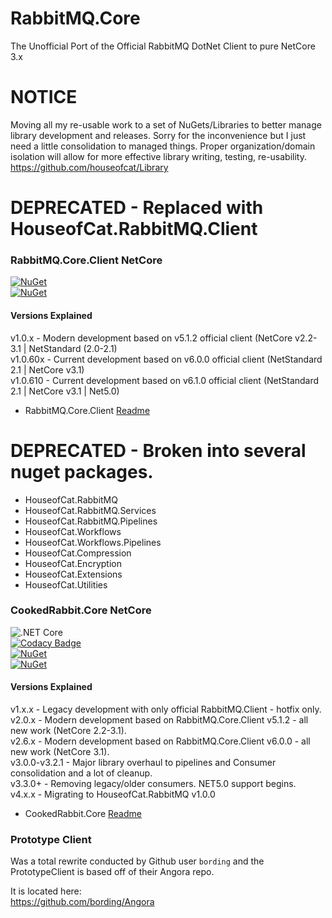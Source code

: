 # RabbitMQ.Core  
 The Unofficial Port of the Official RabbitMQ DotNet Client to pure NetCore 3.x  
 
# NOTICE
Moving all my re-usable work to a set of NuGets/Libraries to better manage library development and releases. Sorry for the inconvenience but I just need a little consolidation to managed things. Proper organization/domain isolation will allow for more effective library writing, testing, re-usability.  
https://github.com/houseofcat/Library
 
# DEPRECATED - Replaced with HouseofCat.RabbitMQ.Client
### RabbitMQ.Core.Client NetCore 
[![NuGet](https://img.shields.io/nuget/dt/RabbitMQ.Core.Client.svg)](https://www.nuget.org/packages/RabbitMQ.Core.Client/)  
[![NuGet](https://img.shields.io/nuget/v/RabbitMQ.Core.Client.svg)](https://www.nuget.org/packages/RabbitMQ.Core.Client/) 

#### Versions Explained

v1.0.x - Modern development based on v5.1.2 official client (NetCore v2.2-3.1 | NetStandard (2.0-2.1)    
v1.0.60x - Current development based on v6.0.0 official client (NetStandard 2.1 | NetCore v3.1)  
v1.0.610 - Current development based on v6.1.0 official client (NetStandard 2.1 | NetCore v3.1 | Net5.0)  
 
 * RabbitMQ.Core.Client [Readme](https://github.com/houseofcat/RabbitMQ.Core/tree/master/v6.0.0)  

# DEPRECATED - Broken into several nuget packages.
 * HouseofCat.RabbitMQ
 * HouseofCat.RabbitMQ.Services
 * HouseofCat.RabbitMQ.Pipelines
 * HouseofCat.Workflows
 * HouseofCat.Workflows.Pipelines
 * HouseofCat.Compression
 * HouseofCat.Encryption
 * HouseofCat.Extensions
 * HouseofCat.Utilities

### CookedRabbit.Core NetCore
![.NET Core](https://github.com/houseofcat/RabbitMQ.Core/workflows/CookedRabbitBuild/badge.svg?branch=master)  
[![Codacy Badge](https://api.codacy.com/project/badge/Grade/becca6e3d3c0474891007fc83d33a2e3)](https://app.codacy.com/manual/cat_3/RabbitMQ.Core?utm_source=github.com&utm_medium=referral&utm_content=houseofcat/RabbitMQ.Core&utm_campaign=Badge_Grade_Dashboard)  
[![NuGet](https://img.shields.io/nuget/dt/CookedRabbit.Core.svg)](https://www.nuget.org/packages/CookedRabbit.Core/)   
[![NuGet](https://img.shields.io/nuget/v/CookedRabbit.Core.svg)](https://www.nuget.org/packages/CookedRabbit.Core/)  

#### Versions Explained

v1.x.x - Legacy development with only official RabbitMQ.Client - hotfix only.   
v2.0.x - Modern development based on RabbitMQ.Core.Client v5.1.2 - all new work (NetCore 2.2-3.1).   
v2.6.x - Modern development based on RabbitMQ.Core.Client v6.0.0 - all new work (NetCore 3.1).   
v3.0.0-v3.2.1 - Major library overhaul to pipelines and Consumer consolidation and a lot of cleanup.  
v3.3.0+ - Removing legacy/older consumers. NET5.0 support begins.  
v4.x.x - Migrating to HouseofCat.RabbitMQ v1.0.0

 * CookedRabbit.Core [Readme](https://github.com/houseofcat/RabbitMQ.Core/tree/master/CookedRabbit.Core)  

### Prototype Client  
Was a total rewrite conducted by Github user `bording` and the PrototypeClient is based off of their Angora repo.  

It is located here:  
https://github.com/bording/Angora  
